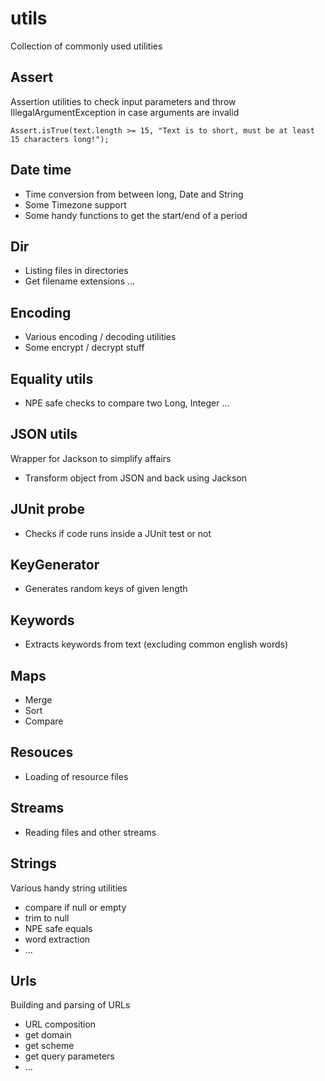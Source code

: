 # utils
Collection of commonly used utilities 

## Assert
Assertion utilities to check input parameters and throw IllegalArgumentException in case arguments are invalid  

`Assert.isTrue(text.length >= 15, "Text is to short, must be at least 15 characters long!");`

## Date time
* Time conversion from between long, Date and String
* Some Timezone support
* Some handy functions to get the start/end of a period 

## Dir 
* Listing files in directories
* Get filename extensions ... 

## Encoding
* Various encoding / decoding utilities
* Some encrypt / decrypt stuff
 
## Equality utils
* NPE safe checks to compare two Long, Integer ... 

## JSON utils
Wrapper for Jackson to simplify affairs
* Transform object from JSON and back using Jackson

## JUnit probe
* Checks if code runs inside a JUnit test or not

## KeyGenerator
* Generates random keys of given length
 
## Keywords
* Extracts keywords from text (excluding common english words)

## Maps
* Merge
* Sort
* Compare

## Resouces
* Loading of resource files

## Streams
* Reading files and other streams 

## Strings
Various handy string utilities
* compare if null or empty
* trim to null
* NPE safe equals 
* word extraction 
* ...

## Urls
Building and parsing of URLs
* URL composition
* get domain
* get scheme
* get query parameters 
* ...

 
